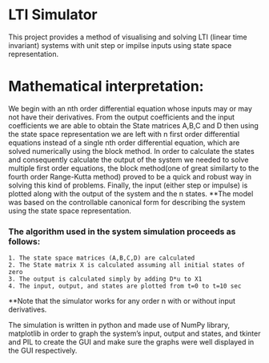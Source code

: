 # LTI Simulator
This project provides a method of visualising and solving LTI (linear time invariant) systems with unit step or impilse inputs using state space representation.

# Mathematical interpretation:
We begin with an nth order differential equation whose inputs may or may not have their derivatives.
From the output coefficients and the input coefficients we are able to obtain the State matrices A,B,C and D then using the state space representation we are left with n first order differential equations instead of a single nth order differential equation, which are solved numerically using the block method.
In order to calculate the states and consequently calculate the output of the system we needed to solve multiple first order equations, the block method(one of great similarty to the fourth order Range-Kutta method) proved to be a quick and robust way in solving this kind of problems.
Finally, the input (either step or impulse) is plotted along with the output of the system and the n states.
**The model was based on the controllable canonical form for describing the system using the state space representation.

### The algorithm used in the system simulation proceeds as follows:
    1. The state space matrices (A,B,C,D) are calculated
    2. The State matrix X is calculated assuming all initial states of zero
    3. The output is calculated simply by adding D*u to X1
    4. The input, output, and states are plotted from t=0 to t=10 sec
**Note that the simulator works for any order n with or without input derivatives.

The simulation is written in python and made use of NumPy library, matplotlib in order to graph the system’s input, output and states, and tkinter and PIL to create the GUI and make sure the graphs were well displayed in the GUI respectively.



